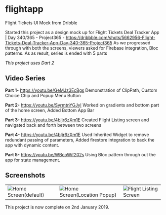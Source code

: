 # flightapp

Flight Tickets UI Mock from Dribble

Started this project as a design mock up for Flight Tickets Deal Tracker App | Day 340/365 - Project365 - https://dribbble.com/shots/5662956-Flight-Tickets-Deal-Tracker-App-Day-340-365-Project365
As we progressed through with both the screens, viewers asked for Firebase integration, Bloc patterns. As as result, series is ended with 5 parts

*This project uses Dart 2*

## Video Series

**Part 1-** https://youtu.be/GeMJz3EcBgs Demonstration of ClipPath, Custom Choice Chip and Popup Menu Button

**Part 2-** https://youtu.be/SyrmtnYGJyI Worked on gradients and bottom part of the home screen, Added Bottom App Bar

**Part 3-** https://youtu.be/4bIjr6zXm1E Created Flight Listing screen and navigated back and forth between two screens

**Part 4-** https://youtu.be/4bIjr6zXm1E Used Inherited Widget to remove redundant passing of parameters, Added firestore 
integration to back the app with dynamic content.

**Part 5-** https://youtu.be/WBcoWif202s Using Bloc pattern through out the app for state management.

## Screenshots
<table style={border:"none"}><tr><td><img src="https://github.com/TechieBlossom/flightapp/blob/master/screenshots/home_screen_1.png" alt="Home Screen(default)"/></td><td><img src="https://github.com/TechieBlossom/flightapp/blob/master/screenshots/home_screen_2.png" alt="Home Screen(Location Popup)"/></td><td><img src="https://github.com/TechieBlossom/flightapp/blob/master/screenshots/flight_list_screen.png" alt="Flight Listing Screen"/></td></tr></table>

This project is now complete on 2nd January 2019.
